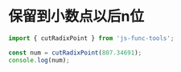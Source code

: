 # 保留到小数点以后n位

```js
import { cutRadixPoint } from 'js-func-tools';

const num = cutRadixPoint(807.34691);
console.log(num);

```

